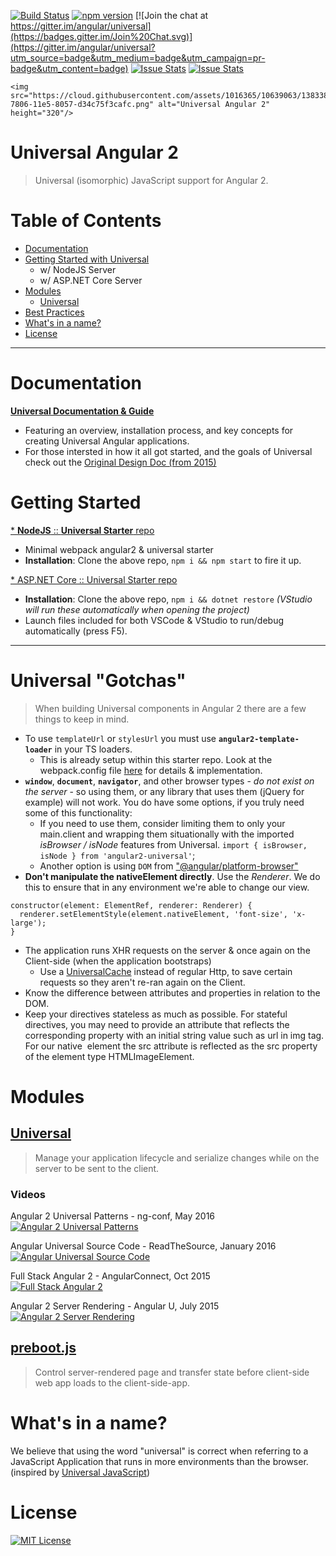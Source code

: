 [![Build Status](https://travis-ci.org/angular/universal.svg?branch=master)](https://travis-ci.org/angular/universal)
[![npm version](https://badge.fury.io/js/angular2-universal.svg)](http://badge.fury.io/js/angular2-universal)
[![Join the chat at https://gitter.im/angular/universal](https://badges.gitter.im/Join%20Chat.svg)](https://gitter.im/angular/universal?utm_source=badge&utm_medium=badge&utm_campaign=pr-badge&utm_content=badge)
[![Issue Stats](http://issuestats.com/github/angular/universal/badge/pr?style=flat)](http://issuestats.com/github/angular/universal)
[![Issue Stats](http://issuestats.com/github/angular/universal/badge/issue?style=flat)](http://issuestats.com/github/angular/universal)

<p align="center">
  
    <img src="https://cloud.githubusercontent.com/assets/1016365/10639063/138338bc-7806-11e5-8057-d34c75f3cafc.png" alt="Universal Angular 2" height="320"/>
  
</p>

# Universal Angular 2
> Universal (isomorphic) JavaScript support for Angular 2.

# Table of Contents
* [Documentation](#documentation)
* [Getting Started with Universal](#getting-started)
    * w/ NodeJS Server
    * w/ ASP.NET Core Server
* [Modules](#modules)
    * [Universal](#universal)
* [Best Practices](#best-practices)
* [What's in a name?](#whats-in-a-name)
* [License](#license)

---

# Documentation

**[Universal Documentation & Guide](https://github.com/angular/universal/blob/master/DOCUMENTATION.md)**

 - Featuring an overview, installation process, and key concepts for creating Universal Angular applications.
 - For those intersted in how it all got started, and the goals of Universal check out the [Original Design Doc (from 2015)](https://docs.google.com/document/d/1q6g9UlmEZDXgrkY88AJZ6MUrUxcnwhBGS0EXbVlYicY)


# Getting Started

[* **NodeJS** :: **Universal Starter** repo](https://github.com/angular/universal-starter)
  - Minimal webpack angular2 & universal starter
  - **Installation**: Clone the above repo, `npm i && npm start` to fire it up.

[* ASP.NET Core :: Universal Starter repo](https://github.com/MarkPieszak/aspnetcore-angular2-universal)
  - **Installation**: Clone the above repo, `npm i && dotnet restore` *(VStudio will run these automatically when opening the project)*
  - Launch files included for both VSCode & VStudio to run/debug automatically (press F5).

---- 

# Universal "Gotchas"

> When building Universal components in Angular 2 there are a few things to keep in mind.

 - To use `templateUrl` or `stylesUrl` you must use **`angular2-template-loader`** in your TS loaders.
    - This is already setup within this starter repo. Look at the webpack.config file [here](https://github.com/angular/universal-starter/blob/master/webpack.config.ts) for details & implementation.
 - **`window`**, **`document`**, **`navigator`**, and other browser types - _do not exist on the server_ - so using them, or any library that uses them (jQuery for example) will not work. You do have some options, if you truly need some of this functionality:
    - If you need to use them, consider limiting them to only your main.client and wrapping them situationally with the imported *isBrowser / isNode* features from Universal.  `import { isBrowser, isNode } from 'angular2-universal'`;
    - Another option is using `DOM` from ["@angular/platform-browser"](https://github.com/angular/angular/blob/e3687706c71beb7c9dbdae1bbb5fbbcea588c476/modules/%40angular/platform-browser/src/dom/dom_adapter.ts#L34)
 - **Don't manipulate the nativeElement directly**. Use the _Renderer_. We do this to ensure that in any environment we're able to change our view.
```
constructor(element: ElementRef, renderer: Renderer) {
  renderer.setElementStyle(element.nativeElement, 'font-size', 'x-large');
}
```
 - The application runs XHR requests on the server & once again on the Client-side (when the application bootstraps)
    - Use a [UniversalCache](https://github.com/angular/universal-starter/blob/master/src/app/shared/api.service.ts#L46-L71) instead of regular Http, to save certain requests so they aren't re-ran again on the Client.
 - Know the difference between attributes and properties in relation to the DOM.
 - Keep your directives stateless as much as possible. For stateful directives, you may need to provide an attribute that reflects the corresponding property with an initial string value such as url in img tag. For our native <img src=""> element the src attribute is reflected as the src property of the element type HTMLImageElement.

# Modules

## [Universal](/modules/universal)
> Manage your application lifecycle and serialize changes while on the server to be sent to the client.


### Videos
Angular 2 Universal Patterns - ng-conf, May 2016  
[![Angular 2 Universal Patterns](http://img.youtube.com/vi/TCj_oC3m6_U/0.jpg)](https://www.youtube.com/watch?v=TCj_oC3m6_U)

Angular Universal Source Code - ReadTheSource, January 2016  
[![Angular Universal Source Code](http://img.youtube.com/vi/qOjtFjXoebY/0.jpg)](https://www.youtube.com/watch?v=qOjtFjXoebY)

Full Stack Angular 2 - AngularConnect, Oct 2015  
[![Full Stack Angular 2](https://img.youtube.com/vi/MtoHFDfi8FM/0.jpg)](https://www.youtube.com/watch?v=MtoHFDfi8FM)

Angular 2 Server Rendering - Angular U, July 2015  
[![Angular 2 Server Rendering](http://img.youtube.com/vi/0wvZ7gakqV4/0.jpg)](http://www.youtube.com/watch?v=0wvZ7gakqV4)

## [preboot.js](https://github.com/angular/preboot)
> Control server-rendered page and transfer state before client-side web app loads to the client-side-app.



# What's in a name?
We believe that using the word "universal" is correct when referring to a JavaScript Application that runs in more environments than the browser. (inspired by [Universal JavaScript](https://medium.com/@mjackson/universal-javascript-4761051b7ae9))

# License
[![MIT License](https://img.shields.io/badge/license-MIT-blue.svg?style=flat)](/LICENSE)
